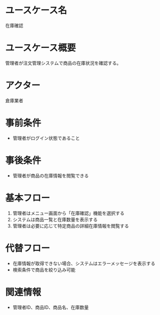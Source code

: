 # ユースケース名
在庫確認

# ユースケース概要
管理者が注文管理システムで商品の在庫状況を確認する。

# アクター
倉庫業者

# 事前条件
- 管理者がログイン状態であること

# 事後条件
- 管理者が商品の在庫情報を閲覧できる

# 基本フロー
1. 管理者はメニュー画面から「在庫確認」機能を選択する
2. システムは商品一覧と在庫数量を表示する
3. 管理者は必要に応じて特定商品の詳細在庫情報を閲覧する

# 代替フロー
- 在庫情報が取得できない場合、システムはエラーメッセージを表示する
- 検索条件で商品を絞り込み可能

# 関連情報
- 管理者ID、商品ID、商品名、在庫数量
